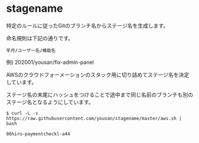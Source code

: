 # stagename

特定のルールに従ったGitのブランチ名からステージ名を生成します。

命名規則は下記の通りです。

```
年月/ユーザー名/機能名
```

例) 202001/yousan/fix-admin-panel

AWSのクラウドフォーメーションのスタック用に切り詰めてステージ名を決定しています。

ステージ名の末尾にハッシュをつけることで途中まで同じ名前のブランチも別のステージ名となるようにしています。

```
$ curl -L -s https://raw.githubusercontent.com/yousan/stagename/master/aws.sh | bash

06hiro-paymentcheckl-a44
```
